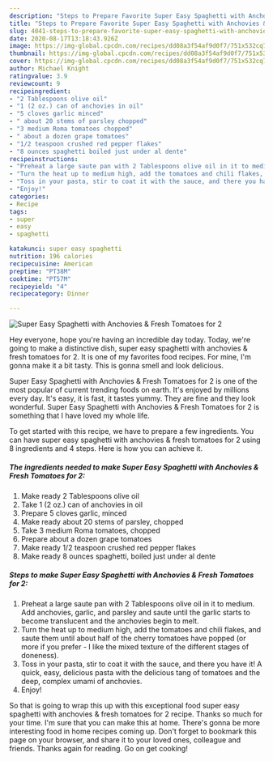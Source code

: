 ```yaml
---
description: "Steps to Prepare Favorite Super Easy Spaghetti with Anchovies &amp;amp; Fresh Tomatoes for 2"
title: "Steps to Prepare Favorite Super Easy Spaghetti with Anchovies &amp;amp; Fresh Tomatoes for 2"
slug: 4041-steps-to-prepare-favorite-super-easy-spaghetti-with-anchovies-and-amp-fresh-tomatoes-for-2
date: 2020-08-17T13:18:43.926Z
image: https://img-global.cpcdn.com/recipes/dd08a3f54af9d0f7/751x532cq70/super-easy-spaghetti-with-anchovies-fresh-tomatoes-for-2-recipe-main-photo.jpg
thumbnail: https://img-global.cpcdn.com/recipes/dd08a3f54af9d0f7/751x532cq70/super-easy-spaghetti-with-anchovies-fresh-tomatoes-for-2-recipe-main-photo.jpg
cover: https://img-global.cpcdn.com/recipes/dd08a3f54af9d0f7/751x532cq70/super-easy-spaghetti-with-anchovies-fresh-tomatoes-for-2-recipe-main-photo.jpg
author: Michael Knight
ratingvalue: 3.9
reviewcount: 9
recipeingredient:
- "2 Tablespoons olive oil"
- "1 (2 oz.) can of anchovies in oil"
- "5 cloves garlic minced"
- " about 20 stems of parsley chopped"
- "3 medium Roma tomatoes chopped"
- " about a dozen grape tomatoes"
- "1/2 teaspoon crushed red pepper flakes"
- "8 ounces spaghetti boiled just under al dente"
recipeinstructions:
- "Preheat a large saute pan with 2 Tablespoons olive oil in it to medium. Add anchovies, garlic, and parsley and saute until the garlic starts to become translucent and the anchovies begin to melt."
- "Turn the heat up to medium high, add the tomatoes and chili flakes, and saute them until about half of the cherry tomatoes have popped (or more if you prefer - I like the mixed texture of the different stages of doneness)."
- "Toss in your pasta, stir to coat it with the sauce, and there you have it! A quick, easy, delicious pasta with the delicious tang of tomatoes and the deep, complex umami of anchovies."
- "Enjoy!"
categories:
- Recipe
tags:
- super
- easy
- spaghetti

katakunci: super easy spaghetti 
nutrition: 196 calories
recipecuisine: American
preptime: "PT38M"
cooktime: "PT57M"
recipeyield: "4"
recipecategory: Dinner

---
```



![Super Easy Spaghetti with Anchovies &amp; Fresh Tomatoes for 2](https://img-global.cpcdn.com/recipes/dd08a3f54af9d0f7/751x532cq70/super-easy-spaghetti-with-anchovies-fresh-tomatoes-for-2-recipe-main-photo.jpg)

Hey everyone, hope you're having an incredible day today. Today, we're going to make a distinctive dish, super easy spaghetti with anchovies &amp; fresh tomatoes for 2. It is one of my favorites food recipes. For mine, I'm gonna make it a bit tasty. This is gonna smell and look delicious.

Super Easy Spaghetti with Anchovies &amp; Fresh Tomatoes for 2 is one of the most popular of current trending foods on earth. It's enjoyed by millions every day. It's easy, it is fast, it tastes yummy. They are fine and they look wonderful. Super Easy Spaghetti with Anchovies &amp; Fresh Tomatoes for 2 is something that I have loved my whole life.




To get started with this recipe, we have to prepare a few ingredients. You can have super easy spaghetti with anchovies &amp; fresh tomatoes for 2 using 8 ingredients and 4 steps. Here is how you can achieve it.

<!--inarticleads1-->

##### The ingredients needed to make Super Easy Spaghetti with Anchovies &amp; Fresh Tomatoes for 2:

1. Make ready 2 Tablespoons olive oil
1. Take 1 (2 oz.) can of anchovies in oil
1. Prepare 5 cloves garlic, minced
1. Make ready  about 20 stems of parsley, chopped
1. Take 3 medium Roma tomatoes, chopped
1. Prepare  about a dozen grape tomatoes
1. Make ready 1/2 teaspoon crushed red pepper flakes
1. Make ready 8 ounces spaghetti, boiled just under al dente




<!--inarticleads2-->

##### Steps to make Super Easy Spaghetti with Anchovies &amp; Fresh Tomatoes for 2:

1. Preheat a large saute pan with 2 Tablespoons olive oil in it to medium. Add anchovies, garlic, and parsley and saute until the garlic starts to become translucent and the anchovies begin to melt.
1. Turn the heat up to medium high, add the tomatoes and chili flakes, and saute them until about half of the cherry tomatoes have popped (or more if you prefer - I like the mixed texture of the different stages of doneness).
1. Toss in your pasta, stir to coat it with the sauce, and there you have it! A quick, easy, delicious pasta with the delicious tang of tomatoes and the deep, complex umami of anchovies.
1. Enjoy!




So that is going to wrap this up with this exceptional food super easy spaghetti with anchovies &amp; fresh tomatoes for 2 recipe. Thanks so much for your time. I'm sure that you can make this at home. There's gonna be more interesting food in home recipes coming up. Don't forget to bookmark this page on your browser, and share it to your loved ones, colleague and friends. Thanks again for reading. Go on get cooking!
